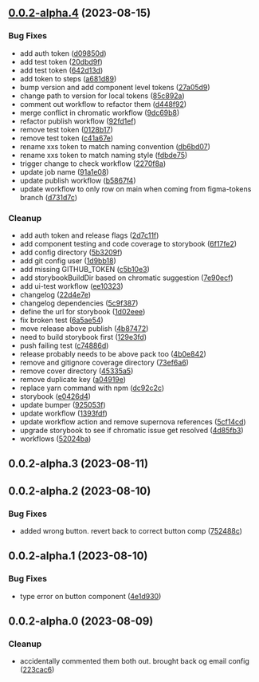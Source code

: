 ## [0.0.2-alpha.4](https://github.com/mmhuntsberry/phantom-ui/compare/components-v0.0.2-alpha.3...components-v0.0.2-alpha.4) (2023-08-15)

### Bug Fixes

- add auth token ([d09850d](https://github.com/mmhuntsberry/phantom-ui/commit/d09850db39959d5f31b5db8b6be2e695fd46dbc0))
- add test token ([20dbd9f](https://github.com/mmhuntsberry/phantom-ui/commit/20dbd9fbd7049148d3bcbd87a892e8ea2f6d287b))
- add test token ([642d13d](https://github.com/mmhuntsberry/phantom-ui/commit/642d13d93a7fe6d26e1fcaaf542a5b1eea1205f4))
- add token to steps ([a681d89](https://github.com/mmhuntsberry/phantom-ui/commit/a681d896a38d51d4ca6536ebef5dc85f0921d0ef))
- bump version and add component level tokens ([27a05d9](https://github.com/mmhuntsberry/phantom-ui/commit/27a05d9f765f7f301d0c6245aee1adc89d104db0))
- change path to version for local tokens ([85c892a](https://github.com/mmhuntsberry/phantom-ui/commit/85c892afd9c72fa20a285700efc149c65ffde4d8))
- comment out workflow to refactor them ([d448f92](https://github.com/mmhuntsberry/phantom-ui/commit/d448f92eb72c90b5085c41e894ebfab689f480be))
- merge conflict in chromatic workflow ([9dc69b8](https://github.com/mmhuntsberry/phantom-ui/commit/9dc69b842c19b247886153aff4a9212751adcd9d))
- refactor publish workflow ([92fd1ef](https://github.com/mmhuntsberry/phantom-ui/commit/92fd1ef08b0cd25685797086af3103d0ce89b3a0))
- remove test token ([0128b17](https://github.com/mmhuntsberry/phantom-ui/commit/0128b17c4f84cbc22b7ef4ccbf338f47bb2d6084))
- remove test token ([c41a67e](https://github.com/mmhuntsberry/phantom-ui/commit/c41a67e2c05731d0362d64c2fb44a96556887ffa))
- rename xxs token to match naming convention ([db6bd07](https://github.com/mmhuntsberry/phantom-ui/commit/db6bd07f7f1443daf0a6313cb728e721aceb626d))
- rename xxs token to match naming style ([fdbde75](https://github.com/mmhuntsberry/phantom-ui/commit/fdbde7553fd3ae003415368260a720db9b56d0be))
- trigger change to check workflow ([2270f8a](https://github.com/mmhuntsberry/phantom-ui/commit/2270f8af770f37f50ca9a82f65d6e2f12349b2b4))
- update job name ([91a1e08](https://github.com/mmhuntsberry/phantom-ui/commit/91a1e0866d46a9704462425ffbb9031d251ea01f))
- update publish workflow ([b5867f4](https://github.com/mmhuntsberry/phantom-ui/commit/b5867f4d20da8422eae024afabe947810a9f49eb))
- update workflow to only row on main when coming from figma-tokens branch ([d731d7c](https://github.com/mmhuntsberry/phantom-ui/commit/d731d7ccb7ef17fc275c948289565cbcd5b4c67a))

### Cleanup

- add auth token and release flags ([2d7c11f](https://github.com/mmhuntsberry/phantom-ui/commit/2d7c11f21382f5529804a0e270f0c893cbbeef53))
- add component testing and code coverage to storybook ([6f17fe2](https://github.com/mmhuntsberry/phantom-ui/commit/6f17fe2cb094a5c6185ab138f494405e02589e3a))
- add config directory ([5b3209f](https://github.com/mmhuntsberry/phantom-ui/commit/5b3209fc21ed51c4bd1f5057b523470cfea61197))
- add git config user ([1d9bb18](https://github.com/mmhuntsberry/phantom-ui/commit/1d9bb183298908f6607c8ccce9ef2d1dd0f55749))
- add missing GITHUB_TOKEN ([c5b10e3](https://github.com/mmhuntsberry/phantom-ui/commit/c5b10e3289948f6e249dc1c1f36141bb2cf342e1))
- add storybookBuildDir based on chromatic suggestion ([7e90ecf](https://github.com/mmhuntsberry/phantom-ui/commit/7e90ecfb0e5da27ecd32600083d1c23fd59f427c))
- add ui-test workflow ([ee10323](https://github.com/mmhuntsberry/phantom-ui/commit/ee103236730a095c26ae05c755175e2e1d4d89c7))
- changelog ([22d4e7e](https://github.com/mmhuntsberry/phantom-ui/commit/22d4e7eb8c6981acf1b4891eb5d5f960936577d4))
- changelog dependencies ([5c9f387](https://github.com/mmhuntsberry/phantom-ui/commit/5c9f387a3160b250c7b2e87222edcf8bae5987c9))
- define the url for storybook ([1d02eee](https://github.com/mmhuntsberry/phantom-ui/commit/1d02eee8a36500f005f4b94479b520d1aafbd594))
- fix broken test ([6a5ae54](https://github.com/mmhuntsberry/phantom-ui/commit/6a5ae54259e4908f1b1f7d8cbf676e2b489c6851))
- move release above publish ([4b87472](https://github.com/mmhuntsberry/phantom-ui/commit/4b87472c84b48072ee8e80728e69647a7379e1ea))
- need to build storybook first ([129e3fd](https://github.com/mmhuntsberry/phantom-ui/commit/129e3fdd7530ec2fac36e3a03eb67f95c2dafab5))
- push failing test ([c74886d](https://github.com/mmhuntsberry/phantom-ui/commit/c74886d03528bfd15d9b9572999f3fcd9740f42a))
- release probably needs to be above pack too ([4b0e842](https://github.com/mmhuntsberry/phantom-ui/commit/4b0e8428d518bce1fef84722ca62fc24a68929e0))
- remove and gitignore coverage directory ([73ef6a6](https://github.com/mmhuntsberry/phantom-ui/commit/73ef6a6034eed4dff6e07e1596aab9f1515efe87))
- remove cover directory ([45335a5](https://github.com/mmhuntsberry/phantom-ui/commit/45335a53072827ad304da3dee97e51e830516fa7))
- remove duplicate key ([a04919e](https://github.com/mmhuntsberry/phantom-ui/commit/a04919e0fc3172e60ddd21801ae367547693f634))
- replace yarn command with npm ([dc92c2c](https://github.com/mmhuntsberry/phantom-ui/commit/dc92c2cc094b3036c48a329c0a6d843d6834dae3))
- storybook ([e0426d4](https://github.com/mmhuntsberry/phantom-ui/commit/e0426d45f5ee76c075fdcc8d6a5b13d37d0a5b99))
- update bumper ([925053f](https://github.com/mmhuntsberry/phantom-ui/commit/925053f7875c1aa90ac68009ab641d7473d93422))
- update workflow ([1393fdf](https://github.com/mmhuntsberry/phantom-ui/commit/1393fdf7e5ed6f8c6e78c0e8fba290307bd30bae))
- update workflow action and remove supernova references ([5cf14cd](https://github.com/mmhuntsberry/phantom-ui/commit/5cf14cddfa2d8d3b2262a45a3ba12c2ca736bab3))
- upgrade storybook to see if chromatic issue get resolved ([4d85fb3](https://github.com/mmhuntsberry/phantom-ui/commit/4d85fb3d0ced7662c404cb8416669b4592758078))
- workflows ([52024ba](https://github.com/mmhuntsberry/phantom-ui/commit/52024ba4b5aeb626cab7f975b3e70df53922ab97))

## 0.0.2-alpha.3 (2023-08-11)

## 0.0.2-alpha.2 (2023-08-10)

### Bug Fixes

- added wrong button. revert back to correct button comp ([752488c](https://github.com/mmhuntsberry/phantom-ui/commit/752488c807de5297c3d739e4a7659328066a95b3))

## 0.0.2-alpha.1 (2023-08-10)

### Bug Fixes

- type error on button component ([4e1d930](https://github.com/mmhuntsberry/phantom-ui/commit/4e1d93048c9107c2df0752f16e7cefaf42a638fa))

## 0.0.2-alpha.0 (2023-08-09)

### Cleanup

- accidentally commented them both out. brought back og email config ([223cac6](https://github.com/mmhuntsberry/phantom-ui/commit/223cac6db3c0c0ae2ee5fd99601ce07ea53dcf1e))
